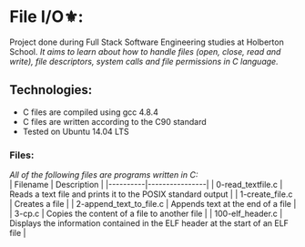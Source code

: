 # File I/O⚜️:  
Project done during Full Stack Software Engineering studies at Holberton School.
_It aims to learn about how to handle files (open, close, read and write), file descriptors, system calls and file permissions in C language._  
## Technologies:  
* C files are compiled using gcc 4.8.4
* C files are written according to the C90 standard
* Tested on Ubuntu 14.04 LTS  
### Files:  
*All of the following files are programs written in C:*  
| Filename |	Description |
|----------|----------------|
| 0-read_textfile.c |	Reads a text file and prints it to the POSIX standard output |
| 1-create_file.c |	Creates a file |
| 2-append_text_to_file.c |	Appends text at the end of a file |
| 3-cp.c |	Copies the content of a file to another file |
| 100-elf_header.c |	Displays the information contained in the ELF header at the start of an ELF file |
